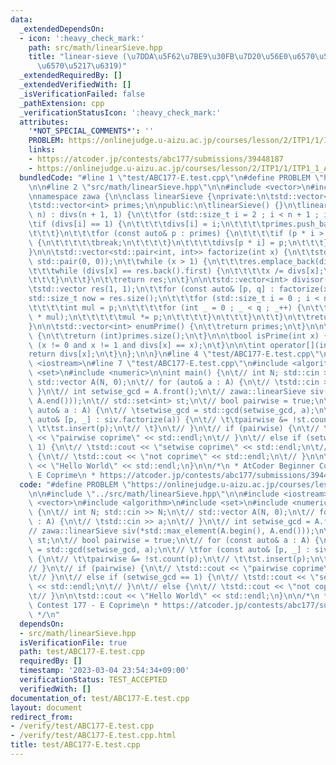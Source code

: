 ```yaml
---
data:
  _extendedDependsOn:
  - icon: ':heavy_check_mark:'
    path: src/math/linearSieve.hpp
    title: "linear-sieve (\u7DDA\u5F62\u7BE9\u30FB\u7D20\u56E0\u6570\u5206\u89E3/\u7D04\
      \u6570\u5217\u6319)"
  _extendedRequiredBy: []
  _extendedVerifiedWith: []
  _isVerificationFailed: false
  _pathExtension: cpp
  _verificationStatusIcon: ':heavy_check_mark:'
  attributes:
    '*NOT_SPECIAL_COMMENTS*': ''
    PROBLEM: https://onlinejudge.u-aizu.ac.jp/courses/lesson/2/ITP1/1/ITP1_1_A
    links:
    - https://atcoder.jp/contests/abc177/submissions/39448187
    - https://onlinejudge.u-aizu.ac.jp/courses/lesson/2/ITP1/1/ITP1_1_A
  bundledCode: "#line 1 \"test/ABC177-E.test.cpp\"\n#define PROBLEM \"https://onlinejudge.u-aizu.ac.jp/courses/lesson/2/ITP1/1/ITP1_1_A\"\
    \n\n#line 2 \"src/math/linearSieve.hpp\"\n\n#include <vector>\n#include <utility>\n\
    \nnamespace zawa {\n\nclass linearSieve {\nprivate:\n\tstd::vector<int> divs;\n\
    \tstd::vector<int> primes;\n\npublic:\n\tlinearSieve() {}\n\tlinearSieve(std::size_t\
    \ n) : divs(n + 1, 1) {\n\t\tfor (std::size_t i = 2 ; i < n + 1 ; i++) {\n\t\t\
    \tif (divs[i] == 1) {\n\t\t\t\tdivs[i] = i;\n\t\t\t\tprimes.push_back((int)i);\n\
    \t\t\t}\n\t\t\tfor (const auto& p : primes) {\n\t\t\t\tif (p * i > n or p > divs[i])\
    \ {\n\t\t\t\t\tbreak;\n\t\t\t\t}\n\t\t\t\tdivs[p * i] = p;\n\t\t\t}\n\t\t}\n\t\
    }\n\n\tstd::vector<std::pair<int, int>> factorize(int x) {\n\t\tstd::vector res(0,\
    \ std::pair(0, 0));\n\t\twhile (x > 1) {\n\t\t\tres.emplace_back(divs[x], 0);\n\
    \t\t\twhile (divs[x] == res.back().first) {\n\t\t\t\tx /= divs[x];\n\t\t\t\tres.back().second++;\n\
    \t\t\t}\n\t\t}\n\t\treturn res;\n\t}\n\n\tstd::vector<int> divisor(int x) {\n\t\
    \tstd::vector res(1, 1);\n\t\tfor (const auto& [p, q] : factorize(x)) {\n\t\t\t\
    std::size_t now = res.size();\n\t\t\tfor (std::size_t i = 0 ; i < now ; i++) {\n\
    \t\t\t\tint mul = p;\n\t\t\t\tfor (int _ = 0 ; _ < q ; _++) {\n\t\t\t\t\tres.emplace_back(res[i]\
    \ * mul);\n\t\t\t\t\tmul *= p;\n\t\t\t\t}\n\t\t\t}\n\t\t}\n\t\treturn res;\n\t\
    }\n\n\tstd::vector<int> enumPrime() {\n\t\treturn primes;\n\t}\n\n\tint numPrime()\
    \ {\n\t\treturn (int)primes.size();\n\t}\n\n\tbool isPrime(int x) {\n\t\treturn\
    \ (x != 0 and x != 1 and divs[x] == x);\n\t}\n\n\tint operator[](int x) {\n\t\t\
    return divs[x];\n\t}\n};\n\n}\n#line 4 \"test/ABC177-E.test.cpp\"\n\n#include\
    \ <iostream>\n#line 7 \"test/ABC177-E.test.cpp\"\n#include <algorithm>\n#include\
    \ <set>\n#include <numeric>\n\nint main() {\n\t// int N; std::cin >> N;\n\t//\
    \ std::vector A(N, 0);\n\t// for (auto& a : A) {\n\t// \tstd::cin >> a;\n\t//\
    \ }\n\t// int setwise_gcd = A.front();\n\t// zawa::linearSieve siv(*std::max_element(A.begin(),\
    \ A.end()));\n\t// std::set<int> st;\n\t// bool pairwise = true;\n\t// for (const\
    \ auto& a : A) {\n\t// \tsetwise_gcd = std::gcd(setwise_gcd, a);\n\t// \tfor (const\
    \ auto& [p, _] : siv.factorize(a)) {\n\t// \t\tpairwise &= !st.count(p);\n\t//\
    \ \t\tst.insert(p);\n\t// \t}\n\t// }\n\t// if (pairwise) {\n\t// \tstd::cout\
    \ << \"pairwise coprime\" << std::endl;\n\t// }\n\t// else if (setwise_gcd ==\
    \ 1) {\n\t// \tstd::cout << \"setwise coprime\" << std::endl;\n\t// }\n\t// else\
    \ {\n\t// \tstd::cout << \"not coprime\" << std::endl;\n\t// }\n\n\tstd::cout\
    \ << \"Hello World\" << std::endl;\n}\n\n/*\n * AtCoder Beginner Contest 177 -\
    \ E Coprime\n * https://atcoder.jp/contests/abc177/submissions/39448187\n */\n"
  code: "#define PROBLEM \"https://onlinejudge.u-aizu.ac.jp/courses/lesson/2/ITP1/1/ITP1_1_A\"\
    \n\n#include \"../src/math/linearSieve.hpp\"\n\n#include <iostream>\n#include\
    \ <vector>\n#include <algorithm>\n#include <set>\n#include <numeric>\n\nint main()\
    \ {\n\t// int N; std::cin >> N;\n\t// std::vector A(N, 0);\n\t// for (auto& a\
    \ : A) {\n\t// \tstd::cin >> a;\n\t// }\n\t// int setwise_gcd = A.front();\n\t\
    // zawa::linearSieve siv(*std::max_element(A.begin(), A.end()));\n\t// std::set<int>\
    \ st;\n\t// bool pairwise = true;\n\t// for (const auto& a : A) {\n\t// \tsetwise_gcd\
    \ = std::gcd(setwise_gcd, a);\n\t// \tfor (const auto& [p, _] : siv.factorize(a))\
    \ {\n\t// \t\tpairwise &= !st.count(p);\n\t// \t\tst.insert(p);\n\t// \t}\n\t\
    // }\n\t// if (pairwise) {\n\t// \tstd::cout << \"pairwise coprime\" << std::endl;\n\
    \t// }\n\t// else if (setwise_gcd == 1) {\n\t// \tstd::cout << \"setwise coprime\"\
    \ << std::endl;\n\t// }\n\t// else {\n\t// \tstd::cout << \"not coprime\" << std::endl;\n\
    \t// }\n\n\tstd::cout << \"Hello World\" << std::endl;\n}\n\n/*\n * AtCoder Beginner\
    \ Contest 177 - E Coprime\n * https://atcoder.jp/contests/abc177/submissions/39448187\n\
    \ */\n"
  dependsOn:
  - src/math/linearSieve.hpp
  isVerificationFile: true
  path: test/ABC177-E.test.cpp
  requiredBy: []
  timestamp: '2023-03-04 23:54:34+09:00'
  verificationStatus: TEST_ACCEPTED
  verifiedWith: []
documentation_of: test/ABC177-E.test.cpp
layout: document
redirect_from:
- /verify/test/ABC177-E.test.cpp
- /verify/test/ABC177-E.test.cpp.html
title: test/ABC177-E.test.cpp
---
```

